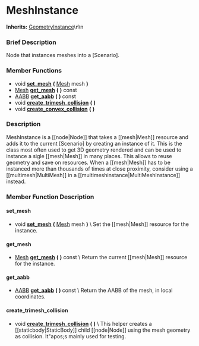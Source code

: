 #  MeshInstance  
**Inherits:** [GeometryInstance](class_geometryinstance)\\n\\n
###  Brief Description  
Node that instances meshes into a [Scenario].

###  Member Functions 
  * void  **[set_mesh](#set_mesh)**  **(** [Mesh](class_mesh) mesh  **)**
  * [Mesh](class_mesh)  **[get_mesh](#get_mesh)**  **(** **)** const
  * [AABB](class_aabb)  **[get_aabb](#get_aabb)**  **(** **)** const
  * void  **[create_trimesh_collision](#create_trimesh_collision)**  **(** **)**
  * void  **[create_convex_collision](#create_convex_collision)**  **(** **)**

###  Description  
MeshInstance is a [[node|Node]] that takes a [[mesh|Mesh]] resource and adds it to the current [Scenario] by creating an instance of it. This is the class most often used to get 3D geometry rendered and can be used to instance a sigle [[mesh|Mesh]] in many places. This allows to reuse geometry and save on resources. When a [[mesh|Mesh]] has to be instanced more than thousands of times at close proximity, consider using a [[multimesh|MultiMesh]] in a [[multimeshinstance|MultiMeshInstance]] instead.

###  Member Function Description  

#### <a name="set_mesh">set_mesh</a>
  * void  **[set_mesh](#set_mesh)**  **(** [Mesh](class_mesh) mesh  **)**
\\
Set the [[mesh|Mesh]] resource for the instance.

#### <a name="get_mesh">get_mesh</a>
  * [Mesh](class_mesh)  **[get_mesh](#get_mesh)**  **(** **)** const
\\
Return the current [[mesh|Mesh]] resource for the instance.

#### <a name="get_aabb">get_aabb</a>
  * [AABB](class_aabb)  **[get_aabb](#get_aabb)**  **(** **)** const
\\
Return the AABB of the mesh, in local coordinates.

#### <a name="create_trimesh_collision">create_trimesh_collision</a>
  * void  **[create_trimesh_collision](#create_trimesh_collision)**  **(** **)**
\\
This helper creates a [[staticbody|StaticBody]] child [[node|Node]] using the mesh geometry as collision. It"apos;s mainly used for testing.
